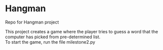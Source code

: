 # Hangman
Repo for Hangman project 

This project creates a game where the player tries to guess a word that the computer has picked from pre-determined list.  
To start the game, run the file milestone2.py

